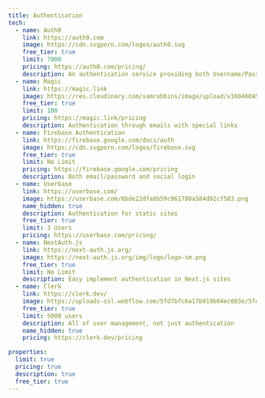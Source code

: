 ```yaml
---
title: Authentication
tech:
  - name: Auth0
    link: https://auth0.com
    image: https://cdn.svgporn.com/logos/auth0.svg
    free_tier: true
    limit: 7000
    pricing: https://auth0.com/pricing/
    description: An authentication service providing both Username/Password and social login
  - name: Magic
    link: https://magic.link
    image: https://res.cloudinary.com/samrobbins/image/upload/v1604604598/magic_bx5znv.svg
    free_tier: true
    limit: 100
    pricing: https://magic.link/pricing
    description: Authentication through emails with special links
  - name: Firebase Authentication
    link: https://firebase.google.com/docs/auth
    image: https://cdn.svgporn.com/logos/firebase.svg
    free_tier: true
    limit: No Limit
    pricing: https://firebase.google.com/pricing
    description: Both email/password and social login
  - name: Userbase
    link: https://userbase.com/
    image: https://userbase.com/8bde22dfa8b59c961788a584d92cf583.png
    name_hidden: true
    description: Authentication for static sites
    free_tier: true
    limit: 3 Users
    pricing: https://userbase.com/pricing/
  - name: NextAuth.js
    link: https://next-auth.js.org/
    image: https://next-auth.js.org/img/logo/logo-sm.png
    free_tier: true
    limit: No Limit
    description: Easy implement authentication in Next.js sites
  - name: Clerk
    link: https://clerk.dev/
    image: https://uploads-ssl.webflow.com/5fd7bfc6a17b919b04ec003e/5fe38575052e4553beacc550_logomark.svg
    free_tier: true
    limit: 5000 users
    description: All of user management, not just authentication
    name_hidden: true
    pricing: https://clerk.dev/pricing

properties:
  limit: true
  pricing: true
  description: true
  free_tier: true
---
```

